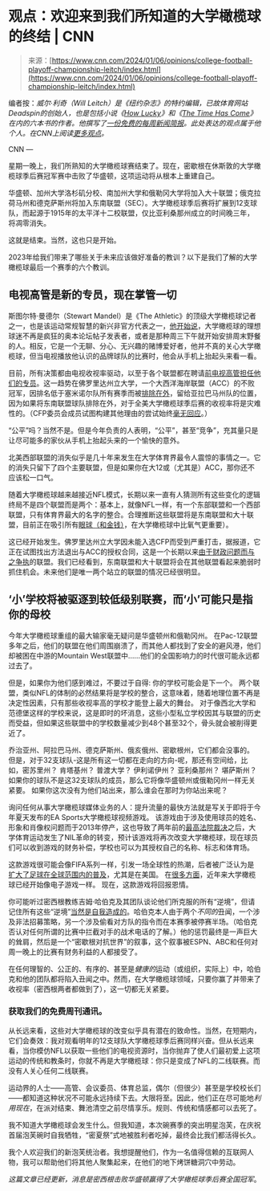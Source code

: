 <!--yml

类别：未分类

日期：2024-05-27 14:40:15

-->

# 观点：欢迎来到我们所知道的大学橄榄球的终结 | CNN

> 来源：[https://www.cnn.com/2024/01/06/opinions/college-football-playoff-championship-leitch/index.html](https://www.cnn.com/2024/01/06/opinions/college-football-playoff-championship-leitch/index.html)

编者按：*威尔·利奇（Will Leitch）是《纽约杂志》的特约编辑，已故体育网站Deadspin的创始人，也是包括小说《*[*How Lucky*](https://www.harpercollins.com/products/how-lucky-will-leitch?variant=39661403635746)*》和《*[*The Time Has Come*](https://www.harpercollins.com/products/the-time-has-come-will-leitch?variant=40855522508834)*》在内的六本书的作者。他撰写了*[*一份免费的每周新闻简报*](https://williamfleitch.substack.com/)*。此处表达的观点属于他个人。在CNN上阅读*[*更多观点*](https://www.cnn.com/opinions)*。*

CNN —

星期一晚上，我们所熟知的大学橄榄球赛结束了。现在，密歇根在休斯敦的大学橄榄球季后赛冠军赛中击败了华盛顿，这项运动将从根本上重建自己。

华盛顿、加州大学洛杉矶分校、南加州大学和俄勒冈大学将加入大十联盟；俄克拉荷马州和德克萨斯州将加入东南联盟（SEC）。大学橄榄球季后赛将扩展到12支球队，而起源于1915年的太平洋十二校联盟，仅比亚利桑那州成立的时间晚三年，将凋零消失。

这就是结束。当然，这也只是开始。

2023年给我们带来了哪些关于未来应该做好准备的教训？以下是我们了解的大学橄榄球最后一个赛季的六个教训。

## 电视高管是新的专员，现在掌管一切

斯图尔特·曼德尔（Stewart Mandel）是《The Athletic》的顶级大学橄榄球记者之一，也是该运动常规智慧的新兴非官方代表之一，[他开始说](https://theathletic.com/4869587/2023/09/17/college-football-colorado-georgia-sec-final-thoughts/)，大学橄榄球的理想球迷不再是疯狂的奥本论坛帖子发表者，或者是那种周三下午就开始安排周末野餐的人。相反，它是一个无聊、分心、无兴趣的赌博爱好者，他并不真的关心大学橄榄球，但当电视播放他认识的品牌球队的比赛时，他会从手机上抬起头来看一看。

目前，所有决策都由电视收视率驱动，以至于各个联盟都在聘请[前电视高管担任他们的专员](https://www.espn.com/college-football/story/_/id/36162913/big-ten-hire-tony-petitti-next-commissioner)。这一趋势在佛罗里达州立大学，一个大西洋海岸联盟（ACC）的不败冠军，因排名低于塞米诺尔队所有赛季而被[排除在外](https://www.cnn.com/2023/12/29/sport/florida-state-national-champion-brock-glenn-spt-intl/index.html)，留给亚拉巴马州队的位置，因为如果将东南联盟球队排除在外，对于全美大学橄榄球季后赛的收视率将是灾难性的。（CFP委员会成员试图构建其他理由的尝试始终[毫无回应](https://www.espn.com/college-football/story/_/id/36162913/big-ten-hire-tony-petitti-next-commissioner)。）

“公平”吗？当然不是。但是今年负责的人表明，“公平”，甚至“竞争”，充其量只是让尽可能多的家伙从手机上抬起头来的一个愉快的意外。

北美西部联盟的消失似乎是几十年来发生在大学体育界最令人震惊的事情之一。它的消失只留下了四个主要联盟，但是如果你在大12或（尤其是）ACC，那你还不应该松一口气。

随着大学橄榄球越来越接近NFL模式，长期以来一直有人猜测所有这些变化的逻辑终局不是四个联盟而是两个：基本上，就像NFL一样，有一个东部联盟和一个西部联盟，只有体育界最大的名字的整合。合理推断这些联盟将是东南联盟和大十联盟，目前正在吸引所有[眼球（和金钱）](https://www.espn.com/college-football/story/_/id/34417911/big-ten-completes-7-year-7-billion-media-rights-agreement-fox-cbs-nbc)，在大学橄榄球中比氧气更重要）。

这已经开始发生。佛罗里达州立大学因未能入选CFP而受到严重打击，据报道，它正在试图找出方法退出与ACC的授权合同，这是一个长期以来[由于财政问题而与之争执](https://apnews.com/article/florida-state-acc-lawsuit-0ac37b0b1ab398ea91df35b88b87d623)的联盟。我们已经看到，东南联盟和大十联盟将会在其他联盟看起来脆弱时抓住机会。未来他们是唯一两个站立的联盟的情况已经很明显。

## ‘小’学校将被驱逐到较低级别联赛，而‘小’可能只是指你的母校

今年大学橄榄球重组的最大输家毫无疑问是华盛顿州和俄勒冈州。 在Pac-12联盟多年之后，他们的联盟在他们周围崩溃了，而其他人都找到了安全的避风港，他们却被困在中游的Mountain West联盟中……他们的全国影响力的时代很可能永远都过去了。

但是，如果你为他们感到难过，不要过于自得: 你的学校可能会是下一个。 两个联盟，类似NFL的体制的必然结果将是学校的整合，这意味着，随着地理位置不再是决定性因素，只有那些收视率高的学校才能登上最大的舞台。 对于像西北大学和范德堡这样的学校来说，这是即时的坏消息，这些小型私立学校因其与联盟的历史而受益，但如果这些联盟中的学校数量减少到48个甚至32个，骨头就会被削得更近了。

乔治亚州、阿拉巴马州、德克萨斯州、俄亥俄州、密歇根州，它们都会没事的。 但是，对于32支球队-这是所有这一切都在走向的方向-呢，那还有空间给，比如，密苏里州？ 肯塔基州？ 普渡大学？ 伊利诺伊州？ 亚利桑那州？ 堪萨斯州？ 如果你的球队不是这32支球队的成员，那么它将像华盛顿州或俄勒冈州一样无关紧要。 如果你这次没有为他们站出来，那么谁会在那时为你站出来呢？

询问任何从事大学橄榄球媒体业务的人：提升流量的最快方法就是写关于即将于今年夏天发布的EA Sports大学橄榄球视频游戏。 该游戏由于涉及使用球员的姓名、形象和肖像权问题而于2013年停产，这也导致了两年前的[最高法院裁决](https://nymag.com/intelligencer/2021/06/ncaa-looks-like-dead-organization-after-supreme-court-ruling.html)之后，大学体育运动发生了NIL革命的转变，预计该游戏将再次改变大学橄榄球，现在球员们可以收到游戏的财务补偿，学校也可以为其授权自己的名称、标志和体育场。

这款游戏很可能会像FIFA系列一样，引发一场全球性的热潮，后者被广泛认为是[扩大了足球在全球范围内的普及](https://www.theguardian.com/technology/2016/dec/21/fifa-video-game-changed-football)，尤其是在美国。 在[很多方面](https://saturdayblitz.com/2019/09/08/college-football-point-minute-offense-new-normal/)，近年来大学橄榄球已经开始像电子游戏一样。 现在，这款游戏将回报恩情。

你可能听过密西根教练吉姆·哈伯克及其团队谈论他们所克服的所有“逆境”，但请记住所有这些“逆境”[当然是自我造成的](https://nymag.com/intelligencer/2024/01/how-michigan-became-college-footballs-villain.html)。哈伯克本人由于两个*不同的*丑闻，一个涉及非法招募策略，另一个涉及偷看对方队的指令而在本赛季被停赛半场。（哈伯克否认对任何所谓的比赛中拦截对手的战术电话的了解。）他的惩罚最终是一声巨大的耸肩，然后是一个“密歇根对抗世界”的叙事，这个叙事被ESPN、ABC和任何对周一晚上的比赛有财务利益的人都接受了。

在任何理智的、公正的、有序的、甚至是*健康的*运动（或组织，实际上）中，哈伯克和他的团队都将陷入丑闻之中。然而，在大学橄榄球领域，只要你赢了并带来了收视率（密西根两者都做到了），这一切都无关紧要。

### 获取我们的免费周刊通讯。

从长远来看，这些对大学橄榄球的改变似乎具有潜在的致命性。当然，在短期内，它们会奏效：我对观看明年的12支球队大学橄榄球季后赛同样兴奋。但从长远来看，当你模仿NFL以获取一些他们的电视资源时，当你抛弃了使人们最初爱上这项运动的传统和教条时，你就不再是大学橄榄球：你只是变成了NFL的二线联赛。而没有人关心任何二线联赛。

运动界的人士——高管、会议委员、体育总监，偶尔（但很少）甚至是学校校长们——都知道这种状况不可能永远持续下去。大限将至。因此，他们正在尽可能地*利用现在*，在派对结束、舞池清空之前尽情享乐。规则、传统和情感都可以去死了。

我不知道大学橄榄球会发生什么。但我知道，本次碗赛季的突出明星泡芙，在庆祝首届泡芙碗时自我牺牲，“密夏祭”式地被胜利者吃掉，最终会比我们都活得长久。

我个人欢迎我们的新泡芙统治者。我想提醒他们，作为一名值得信赖的互联网人物，我可以帮助他们将其他人聚集起来，在他们的地下烤饼糖洞穴中劳动。

*这篇文章已经更新，消息是密西根击败华盛顿赢得了大学橄榄球季后赛全国冠军*。
